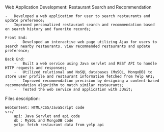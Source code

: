 Web Application Development: Restaurant Search and Recommendation

	-	Developed a web application for user to search restaurants and update preference;
	-	Improved personalized restaurant search and recommendation based on search history and favorite records;
	
	Front End:
		-	Developed an interactive web page utilizing Ajax for users to search nearby restaurants, view recommended restaurants and update preference;
	
	Back End:
		-	Built a web service using Java servlet and REST API to handle HTTP requests and responses;
		-	Utilized relational and NoSQL databases (MySQL, MongoDB) to store user profile and restaurant information fetched from Yelp API;
		-	Improved recommendation precision by designing a content-based recommendation algorithm to match similar restaurants;
		-	Tested the web service and application with JUnit;

Files description: 
	
	WebContent: HTML/CSS/JavaScript code
	src/
		api: Java Servlet and api code
		db : MySQL and MongoDB code
		yelp: fetch restaurant data from yelp api